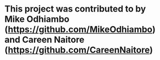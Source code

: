 # This project was contributed to by Mike Odhiambo (https://github.com/MikeOdhiambo) and Careen Naitore (https://github.com/CareenNaitore)
